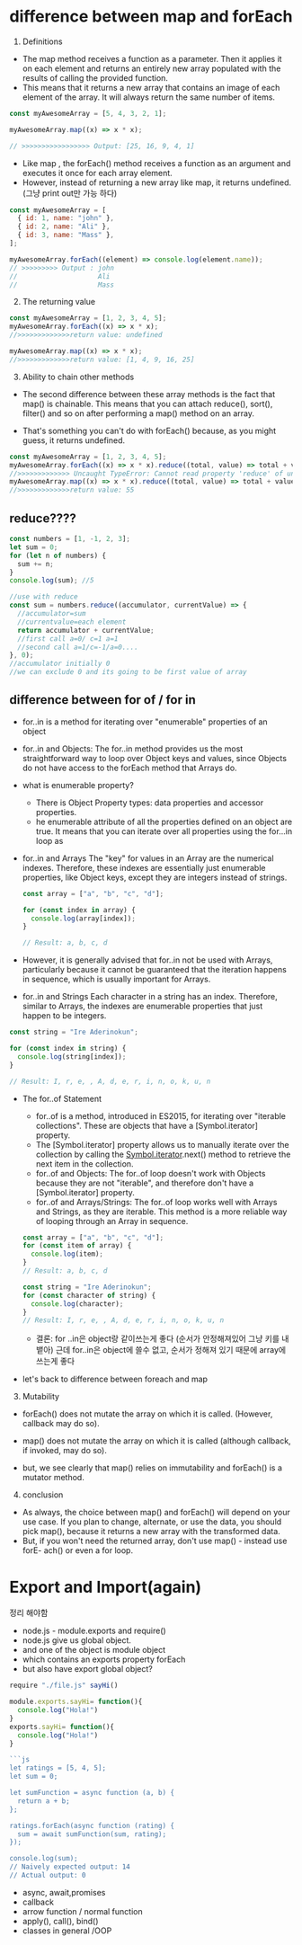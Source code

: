 # difference between map and forEach

1. Definitions

- The map method receives a function as a parameter. Then it applies it on each element and returns an entirely new array populated with the results of calling the provided function.
- This means that it returns a new array that contains an image of each element of the array. It will always return the same number of items.

```js
const myAwesomeArray = [5, 4, 3, 2, 1];

myAwesomeArray.map((x) => x * x);

// >>>>>>>>>>>>>>>>> Output: [25, 16, 9, 4, 1]
```

- Like map , the forEach() method receives a function as an argument and executes it once for each array element.
- However, instead of returning a new array like map, it returns undefined.(그냥 print out만 가능 하다)

```js
const myAwesomeArray = [
  { id: 1, name: "john" },
  { id: 2, name: "Ali" },
  { id: 3, name: "Mass" },
];

myAwesomeArray.forEach((element) => console.log(element.name));
// >>>>>>>>> Output : john
//                    Ali
//                    Mass
```

2. The returning value

```js
const myAwesomeArray = [1, 2, 3, 4, 5];
myAwesomeArray.forEach((x) => x * x);
//>>>>>>>>>>>>>return value: undefined

myAwesomeArray.map((x) => x * x);
//>>>>>>>>>>>>>return value: [1, 4, 9, 16, 25]
```

3. Ability to chain other methods

- The second difference between these array methods is the fact that map() is chainable. This means that you can attach reduce(), sort(), filter() and so on after performing a map() method on an array.

- That's something you can't do with forEach() because, as you might guess, it returns undefined.

```js
const myAwesomeArray = [1, 2, 3, 4, 5];
myAwesomeArray.forEach((x) => x * x).reduce((total, value) => total + value);
//>>>>>>>>>>>>> Uncaught TypeError: Cannot read property 'reduce' of undefined
myAwesomeArray.map((x) => x * x).reduce((total, value) => total + value);
//>>>>>>>>>>>>>return value: 55
```

## reduce????

```js
const numbers = [1, -1, 2, 3];
let sum = 0;
for (let n of numbers) {
  sum += n;
}
console.log(sum); //5

//use with reduce
const sum = numbers.reduce((accumulator, currentValue) => {
  //accumulator=sum
  //currentvalue=each element
  return accumulator + currentValue;
  //first call a=0/ c=1 a=1
  //second call a=1/c=-1/a=0....
}, 0);
//accumulator initially 0
//we can exclude 0 and its going to be first value of array
```

## difference between for of / for in

- for..in is a method for iterating over "enumerable" properties of an object
- for..in and Objects: The for..in method provides us the most straightforward way to loop over Object keys and values, since Objects do not have access to the forEach method that Arrays do.
- what is enumerable property?

  - There is Object Property types: data properties and accessor properties.
  - he enumerable attribute of all the properties defined on an object are true. It means that you can iterate over all properties using the for...in loop as

- for..in and Arrays
  The "key" for values in an Array are the numerical indexes. Therefore, these indexes are essentially just enumerable properties, like Object keys, except they are integers instead of strings.

  ```js
  const array = ["a", "b", "c", "d"];

  for (const index in array) {
    console.log(array[index]);
  }

  // Result: a, b, c, d
  ```

- However, it is generally advised that for..in not be used with Arrays, particularly because it cannot be guaranteed that the iteration happens in sequence, which is usually important for Arrays.

- for..in and Strings
  Each character in a string has an index. Therefore, similar to Arrays, the indexes are enumerable properties that just happen to be integers.

```js
const string = "Ire Aderinokun";

for (const index in string) {
  console.log(string[index]);
}

// Result: I, r, e, , A, d, e, r, i, n, o, k, u, n
```

- The for..of Statement

  - for..of is a method, introduced in ES2015, for iterating over "iterable collections". These are objects that have a [Symbol.iterator] property.
  - The [Symbol.iterator] property allows us to manually iterate over the collection by calling the [Symbol.iterator]().next() method to retrieve the next item in the collection.
  - for..of and Objects: The for..of loop doesn't work with Objects because they are not "iterable", and therefore don't have a [Symbol.iterator] property.
  - for..of and Arrays/Strings: The for..of loop works well with Arrays and Strings, as they are iterable. This method is a more reliable way of looping through an Array in sequence.

  ```js
  const array = ["a", "b", "c", "d"];
  for (const item of array) {
    console.log(item);
  }
  // Result: a, b, c, d

  const string = "Ire Aderinokun";
  for (const character of string) {
    console.log(character);
  }
  // Result: I, r, e, , A, d, e, r, i, n, o, k, u, n
  ```

  - 결론: for ..in은 object랑 같이쓰는게 좋다 (순서가 안정해져있어 그냥 키를 내뱉아)
    근데 for..in은 object에 쓸수 없고, 순서가 정해져 있기 때문에 array에 쓰는게 좋다

- let's back to difference between foreach and map

3. Mutability

- forEach() does not mutate the array on which it is called. (However, callback may do so).

- map() does not mutate the array on which it is called (although callback, if invoked, may do so).
- but, we see clearly that map() relies on immutability and forEach() is a mutator method.

4. conclusion

- As always, the choice between map() and forEach() will depend on your use case. If you plan to change, alternate, or use the data, you should pick map(), because it returns a new array with the transformed data.
- But, if you won't need the returned array, don't use map() - instead use forE- ach() or even a for loop.

# Export and Import(again)

정리 해야함

- node.js - module.exports and require()
- node.js give us global object.
- and one of the object is module object
- which contains an exports property
  forEach
- but also have export global object?

````js
require "./file.js" sayHi()

module.exports.sayHi= function(){
  console.log("Hola!")
}
exports.sayHi= function(){
  console.log("Hola!")
}

```js
let ratings = [5, 4, 5];
let sum = 0;

let sumFunction = async function (a, b) {
  return a + b;
};

ratings.forEach(async function (rating) {
  sum = await sumFunction(sum, rating);
});

console.log(sum);
// Naively expected output: 14
// Actual output: 0
````

- async, await,promises
- callback
- arrow function / normal function
- apply(), call(), bind()
- classes in general /OOP
